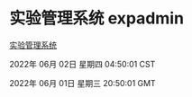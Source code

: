# 实验管理系统 expadmin
[实验管理系统](http://59.174.26.83:56808/expadmin-782313d2-e1b1-4ea7-932e-3a55e6a1a4d0/)

2022年 06月 02日 星期四 04:50:01 CST

2022年 06月 01日 星期三 20:50:01 GMT
